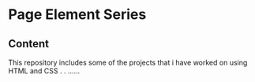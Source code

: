# Page Element Series
## Content
This repository includes some of the projects that i have worked on using HTML and CSS
.
.
......

